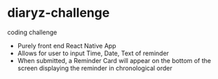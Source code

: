 # diaryz-challenge
coding challenge
- Purely front end React Native App
- Allows for user to input Time, Date, Text of reminder
- When submitted, a Reminder Card will appear on the bottom of the screen displaying the reminder in chronological order
